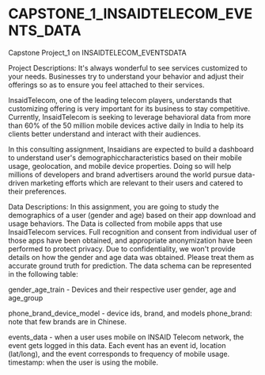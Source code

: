 # CAPSTONE_1_INSAIDTELECOM_EVENTS_DATA
Capstone Project_1 on INSAIDTELECOM_EVENTSDATA

Project Descriptions:
It's always wonderful to see services customized to your needs.
Businesses try to understand your behavior and adjust their offerings
so as to ensure you feel attached to their services.

InsaidTelecom, one of the leading telecom players, understands that customizing offering is very important for its business to stay competitive. Currently, InsaidTelecom is seeking to leverage behavioral data from more than 60% of the 50 million mobile devices active daily in India to help its clients better understand and interact with their audiences.

In this consulting assignment, Insaidians are expected to build a dashboard to understand user's demographiccharacteristics based on their mobile usage, geolocation, and mobile device properties. Doing so will help millions of developers and brand advertisers around the world pursue data-driven marketing efforts which are relevant to their users and catered to their preferences.


Data Descriptions:
In this assignment, you are going to study the demographics of a user (gender and age) based on their app download and usage behaviors.
The Data is collected from mobile apps that use InsaidTelecom services. Full recognition and consent from individual user of those apps have been obtained,
and appropriate anonymization have been performed to protect privacy. Due to confidentiality, we won't provide details on how the gender and age data was obtained.
Please treat them as accurate ground truth for prediction. The data schema can be represented in the following table:


gender_age_train - Devices and their respective user gender, age and age_group

phone_brand_device_model - device ids, brand, and models phone_brand: note that few brands are in Chinese.

events_data - when a user uses mobile on INSAID Telecom network, the event gets logged in this data. Each event has an event id, location (lat/long), and the event corresponds to frequency of mobile usage. timestamp: when the user is using the mobile.
